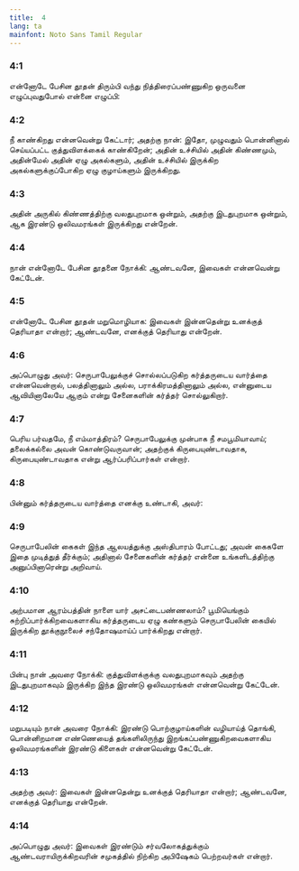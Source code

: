 ```yaml
---
title:  4
lang: ta
mainfont: Noto Sans Tamil Regular
---
```


###  4:1

என்னோடே பேசின தூதன் திரும்பி வந்து நித்திரைப்பண்ணுகிற ஒருவனை எழுப்புவதுபோல் என்னை எழுப்பி:

###  4:2

நீ காண்கிறது என்னவென்று கேட்டார்; அதற்கு நான்: இதோ, முழுவதும் பொன்னினால் செய்யப்பட்ட குத்துவிளக்கைக் காண்கிறேன்; அதின் உச்சியில் அதின் கிண்ணமும், அதின்மேல் அதின் ஏழு அகல்களும், அதின் உச்சியில் இருக்கிற அகல்களுக்குப்போகிற ஏழு குழாய்களும் இருக்கிறது.

###  4:3

அதின் அருகில் கிண்ணத்திற்கு வலதுபுறமாக ஒன்றும், அதற்கு இடதுபுறமாக ஒன்றும், ஆக இரண்டு ஒலிவமரங்கள் இருக்கிறது என்றேன்.

###  4:4

நான் என்னோடே பேசின தூதனை நோக்கி: ஆண்டவனே, இவைகள் என்னவென்று கேட்டேன்.

###  4:5

என்னோடே பேசின தூதன் மறுமொழியாக: இவைகள் இன்னதென்று உனக்குத் தெரியாதா என்றார்; ஆண்டவனே, எனக்குத் தெரியாது என்றேன்.

###  4:6

அப்பொழுது அவர்: செருபாபேலுக்குச் சொல்லப்படுகிற கர்த்தருடைய வார்த்தை என்னவென்றால், பலத்தினாலும் அல்ல, பராக்கிரமத்தினாலும் அல்ல, என்னுடைய ஆவியினாலேயே ஆகும் என்று சேனைகளின் கர்த்தர் சொல்லுகிறார்.

###  4:7

பெரிய பர்வதமே, நீ எம்மாத்திரம்? செருபாபேலுக்கு முன்பாக நீ சமபூமியாவாய்; தலைக்கல்லை அவன் கொண்டுவருவான்; அதற்குக் கிருபையுண்டாவதாக, கிருபையுண்டாவதாக என்று ஆர்ப்பரிப்பார்கள் என்றார்.

###  4:8

பின்னும் கர்த்தருடைய வார்த்தை எனக்கு உண்டாகி, அவர்:

###  4:9

செருபாபேலின் கைகள் இந்த ஆலயத்துக்கு அஸ்திபாரம் போட்டது; அவன் கைகளே இதை முடித்துத் தீர்க்கும்; அதினால் சேனைகளின் கர்த்தர் என்னை உங்களிடத்திற்கு அனுப்பினாரென்று அறிவாய்.

###  4:10

அற்பமான ஆரம்பத்தின் நாளை யார் அசட்டைபண்ணலாம்? பூமியெங்கும் சுற்றிப்பார்க்கிறவைகளாகிய கர்த்தருடைய ஏழு கண்களும் செருபாபேலின் கையில் இருக்கிற தூக்குநூலைச் சந்தோஷமாய்ப் பார்க்கிறது என்றார்.

###  4:11

பின்பு நான் அவரை நோக்கி: குத்துவிளக்குக்கு வலதுபுறமாகவும் அதற்கு இடதுபுறமாகவும் இருக்கிற இந்த இரண்டு ஒலிவமரங்கள் என்னவென்று கேட்டேன்.

###  4:12

மறுபடியும் நான் அவரை நோக்கி: இரண்டு பொற்குழாய்களின் வழியாய்த் தொங்கி, பொன்னிறமான எண்ணெயைத் தங்களிலிருந்து இறங்கப்பண்ணுகிறவைகளாகிய ஒலிவமரங்களின் இரண்டு கிளைகள் என்னவென்று கேட்டேன்.

###  4:13

அதற்கு அவர்: இவைகள் இன்னதென்று உனக்குத் தெரியாதா என்றார்; ஆண்டவனே, எனக்குத் தெரியாது என்றேன்.

###  4:14

அப்பொழுது அவர்: இவைகள் இரண்டும் சர்வலோகத்துக்கும் ஆண்டவராயிருக்கிறவரின் சமுகத்தில் நிற்கிற அபிஷேகம் பெற்றவர்கள் என்றார்.

